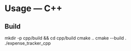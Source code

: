 # Usage — C++
## Build
mkdir -p cpp/build && cd cpp/build
cmake ..
cmake --build .
./expense_tracker_cpp
